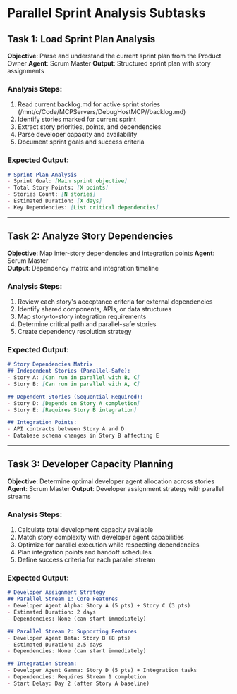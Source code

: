 # Parallel Sprint Analysis Subtasks

## Task 1: Load Sprint Plan Analysis
**Objective**: Parse and understand the current sprint plan from the Product Owner
**Agent**: Scrum Master
**Output**: Structured sprint plan with story assignments

### Analysis Steps:
1. Read current backlog.md for active sprint stories (/mnt/c/Code/MCPServers/DebugHostMCP//backlog.md)
2. Identify stories marked for current sprint
3. Extract story priorities, points, and dependencies
4. Parse developer capacity and availability
5. Document sprint goals and success criteria

### Expected Output:
```markdown
# Sprint Plan Analysis
- Sprint Goal: [Main sprint objective]
- Total Story Points: [X points]
- Stories Count: [N stories]
- Estimated Duration: [X days]
- Key Dependencies: [List critical dependencies]
```

---

## Task 2: Analyze Story Dependencies
**Objective**: Map inter-story dependencies and integration points
**Agent**: Scrum Master  
**Output**: Dependency matrix and integration timeline

### Analysis Steps:
1. Review each story's acceptance criteria for external dependencies
2. Identify shared components, APIs, or data structures
3. Map story-to-story integration requirements
4. Determine critical path and parallel-safe stories
5. Create dependency resolution strategy

### Expected Output:
```markdown
# Story Dependencies Matrix
## Independent Stories (Parallel-Safe):
- Story A: [Can run in parallel with B, C]
- Story B: [Can run in parallel with A, C]

## Dependent Stories (Sequential Required):
- Story D: [Depends on Story A completion]
- Story E: [Requires Story B integration]

## Integration Points:
- API contracts between Story A and D
- Database schema changes in Story B affecting E
```

---

## Task 3: Developer Capacity Planning
**Objective**: Determine optimal developer agent allocation across stories
**Agent**: Scrum Master
**Output**: Developer assignment strategy with parallel streams

### Analysis Steps:
1. Calculate total development capacity available
2. Match story complexity with developer agent capabilities
3. Optimize for parallel execution while respecting dependencies
4. Plan integration points and handoff schedules
5. Define success criteria for each parallel stream

### Expected Output:
```markdown
# Developer Assignment Strategy
## Parallel Stream 1: Core Features
- Developer Agent Alpha: Story A (5 pts) + Story C (3 pts)
- Estimated Duration: 2 days
- Dependencies: None (can start immediately)

## Parallel Stream 2: Supporting Features  
- Developer Agent Beta: Story B (8 pts)
- Estimated Duration: 2.5 days
- Dependencies: None (can start immediately)

## Integration Stream:
- Developer Agent Gamma: Story D (5 pts) + Integration tasks
- Dependencies: Requires Stream 1 completion
- Start Delay: Day 2 (after Story A baseline)
```